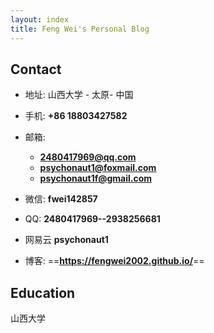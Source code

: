 ```yaml
---
layout: index
title: Feng Wei's Personal Blog
---
```

## Contact

- 地址: 山西大学 - 太原- 中国
- 手机: **+86 18803427582**
- 邮箱:
  - **2480417969@qq.com**
  - **psychonaut1@foxmail.com**
  - **psychonaut1f@gmail.com**
- 微信: **fwei142857**
- QQ: **2480417969--2938256681**

- 网易云
**psychonaut1**
- 博客: ==**<https://fengwei2002.github.io/>**==

## Education

山西大学
